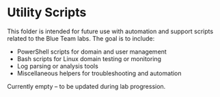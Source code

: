 # Utility Scripts

This folder is intended for future use with automation and support scripts related to the Blue Team labs. The goal is to include:

- PowerShell scripts for domain and user management
- Bash scripts for Linux domain testing or monitoring
- Log parsing or analysis tools
- Miscellaneous helpers for troubleshooting and automation

Currently empty – to be updated during lab progression.

